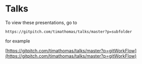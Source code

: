 # Talks

To view these presentations, go to 

    https://gitpitch.com/timathomas/talks/master?p=subfolder

for example

[https://gitpitch.com/timathomas/talks/master?p=gitWorkFlow](https://gitpitch.com/timathomas/talks/master?p=gitWorkFlow)



